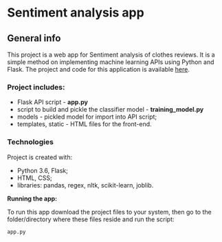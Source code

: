 # Sentiment analysis app

## General info
This project is a web app for Sentiment analysis of clothes reviews. It is a simple method on  implementing machine learning APIs using Python and Flask. The project and code for this application is available [here](https://github.com/aniass/Sentiment-analysis-reviews).

### Project includes:
- Flask API script - **app.py**
- script to build and pickle the classifier model - **training_model.py**
- models - pickled model for import into API script;
- templates, static - HTML files for the front-end.


### Technologies

Project is created with:
- Python 3.6, Flask;
- HTML, CSS;
- libraries: pandas, regex, nltk, scikit-learn, joblib.

**Running the app:**

To run this app download the project files to your system, then go to the folder/directory where these files reside and run the script:

    app.py
